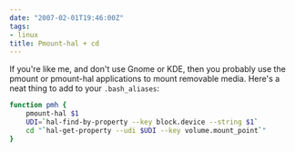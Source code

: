 ```yaml
---
date: "2007-02-01T19:46:00Z"
tags:
- linux
title: Pmount-hal + cd
---
```


If you're like me, and don't use Gnome or KDE, then you probably use the pmount
or pmount-hal applications to mount removable media. Here's a neat thing to add
to your `.bash_aliases`:

```bash
function pmh {
    pmount-hal $1
    UDI=`hal-find-by-property --key block.device --string $1`
    cd "`hal-get-property --udi $UDI --key volume.mount_point`"
}
```
